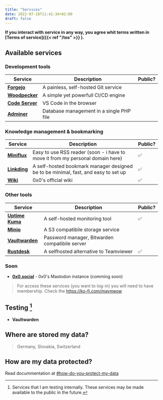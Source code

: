 ```yaml
---
title: "Services"
date: 2022-07-18T11:41:34+02:00
draft: false
---
```


**If you interact with service in any way, you agree whit terms written in [Terms of service]({{< ref "/tos" >}}  ).**

## Available services

### Development tools

|Service|Description|Public?|
|---|---|---|
| **[Forgejo](https://git.0x0.sk/)**| A painless, self-hosted Git service | |
| **[Woodpecker](https://woodpecker.0x0.sk/)** | A simple yet powerfull CI/CD engine | |
| **[Code Server](#)** | VS Code in the browser | |
| **[Adminer](#)** | Database management in a single PHP file | |

### Knowledge management & bookmarking

|Service|Description|Public?|
|---|---|---|
| **[Miniflux](https://miniflux.werewolf-pentatonic.ts.net/)** | Easy to use RSS reader (soon - i have to move it from my personal domain here) | ✅ |
| **[Linkding](https://linkding.werewolf-pentatonic.ts.net/login/)** | A self-hosted bookmark manager designed be to be minimal, fast, and easy to set up | ✅ |
| **[Wiki](https://wiki.0x0.sk/)** | 0x0's official wiki | ✅ |

### Other tools 

|Service|Description|Public?|
|---|---|---|
| **[Uptime Kuma](https://status.0x0.sk/)** | A self-hosted monitoring tool | ✅ |
| **[Minio](#)** | A S3 compatibile storage service | |
| **[Vaultwarden](#)** | Password manager, Bitwarden compatibile server | |
| **[Rustdesk](#)** | A selfhosted alternative to Teamviewer | ✅ |

### Soon

- **[0x0.social](#)** - 0x0's Mastodon instance (comming soon)


> For access these services (you want to log-in) you will need to have membership. Check the https://ko-fi.com/maymeow

## Testing [^1]

- **Vaultwarden**

## Where are stored my data?

> Germany, Slovakia, Switzerland

## How are my data protected?

Read docummentation at [#how-do-you-protect-my-data](https://wiki.0x0.sk/en/cloud-services#how-do-you-protect-my-data)

[^1]: Services that I am testing internally. These services may be made available to the public in the future.